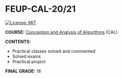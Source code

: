 # FEUP-CAL-20/21
[![License: MIT](https://img.shields.io/badge/License-MIT-yellow.svg)](https://opensource.org/licenses/MIT)

**COURSE:** [Conception and Analysis of Algorithms](https://sigarra.up.pt/feup/en/ucurr_geral.ficha_uc_view?pv_ocorrencia_id=459479) (CAL)

**CONTENTS:** 
- Practical classes solved and commented
- Solved exams
- Practical project 

**FINAL GRADE:** 18

